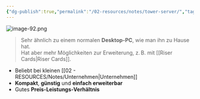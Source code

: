 ```yaml
---
{"dg-publish":true,"permalink":"/02-resources/notes/tower-server/","tags":["hardware/server"],"noteIcon":"","updated":"2025-07-18T15:20:16.000+02:00"}
---
```



![image-92.png](/img/user/02%20-%20RESOURCES/Files/image-92.png)

> Sehr ähnlich zu einem normalen **Desktop-PC**, wie man ihn zu Hause hat.  
> Hat aber mehr Möglichkeiten zur Erweiterung, z. B. mit [[Riser Cards\|Riser Cards]].

- Beliebt bei kleinen [[02 - RESOURCES/Notes/Unternehmen\|Unternehmen]]
- **Kompakt**, **günstig** und **einfach erweiterbar**
- Gutes **Preis-Leistungs-Verhältnis**
